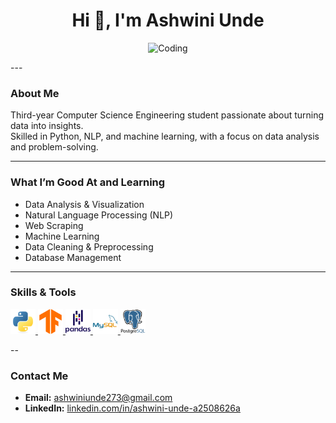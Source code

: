 <h1 align="center">Hi 👋, I'm Ashwini Unde</h1>

<p align="center">
  <img src="https://user-images.githubusercontent.com/74038190/212750416-b98ae9e1-28d5-4ec3-a911-8aa854f97e94.gif" alt="Coding" width="400">
</p>
---

### About Me

Third-year Computer Science Engineering student passionate about turning data into insights.  
Skilled in Python, NLP, and machine learning, with a focus on data analysis and problem-solving.

---

### What I’m Good At and Learning 

- Data Analysis & Visualization  
- Natural Language Processing (NLP)  
- Web Scraping  
- Machine Learning  
- Data Cleaning & Preprocessing  
- Database Management  

---
### Skills & Tools

<p align="left">
  <a href="https://www.python.org" target="_blank" rel="noreferrer">
    <img src="https://raw.githubusercontent.com/devicons/devicon/master/icons/python/python-original.svg" alt="Python" width="40" height="40"/>
  </a>
  <a href="https://www.tensorflow.org/" target="_blank" rel="noreferrer">
    <img src="https://raw.githubusercontent.com/devicons/devicon/master/icons/tensorflow/tensorflow-original.svg" alt="TensorFlow" width="40" height="40"/>
  </a>
  <a href="https://pandas.pydata.org/" target="_blank" rel="noreferrer">
    <img src="https://raw.githubusercontent.com/devicons/devicon/master/icons/pandas/pandas-original-wordmark.svg" alt="Pandas" width="40" height="40"/>
  </a>
  <a href="https://www.mysql.com/" target="_blank" rel="noreferrer">
    <img src="https://raw.githubusercontent.com/devicons/devicon/master/icons/mysql/mysql-original-wordmark.svg" alt="MySQL" width="40" height="40"/>
  </a>
  <a href="https://www.postgresql.org" target="_blank" rel="noreferrer">
    <img src="https://raw.githubusercontent.com/devicons/devicon/master/icons/postgresql/postgresql-original-wordmark.svg" alt="PostgreSQL" width="40" height="40"/>
  </a>
</p>

--

### Contact Me

- **Email:** [ashwiniunde273@gmail.com](mailto:ashwiniunde273@gmail.com)  
- **LinkedIn:** [linkedin.com/in/ashwini-unde-a2508626a](https://www.linkedin.com/in/ashwini-unde-a2508626a)
